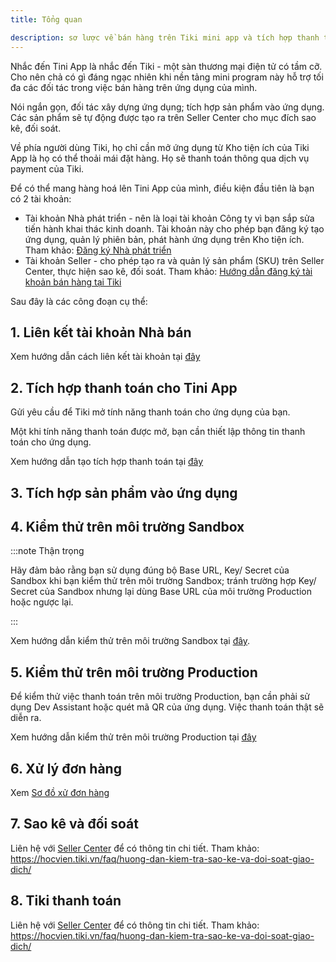 ```yaml
---
title: Tổng quan

description: sơ lược về bán hàng trên Tiki mini app và tích hợp thanh toán
---
```


Nhắc đến Tini App là nhắc đến Tiki - một sàn thương mại điện tử có tầm cỡ. Cho nên chả có gì đáng ngạc nhiên khi nền tảng mini program này hỗ trợ tối đa các đối tác trong việc bán hàng trên ứng dụng của mình.

Nói ngắn gọn, đối tác xây dựng ứng dụng; tích hợp sản phẩm vào ứng dụng. Các sản phẩm sẽ tự động được tạo ra trên Seller Center cho mục đích sao kê, đối soát. 

Về phía người dùng Tiki, họ chỉ cần mở ứng dụng từ Kho tiện ích của Tiki App là họ có thể thoải mái đặt hàng. Họ sẽ thanh toán thông qua dịch vụ payment của Tiki. 

Để có thể mang hàng hoá lên Tini App của mình, điều kiện đầu tiên là bạn có 2 tài khoản:

- Tài khoản Nhà phát triển - nên là loại tài khoản Công ty vì bạn sắp sửa tiến hành khai thác kinh doanh. Tài khoản này cho phép bạn đăng ký tạo ứng dụng, quản lý phiên bản, phát hành ứng dụng trên Kho tiện ích. Tham khảo: [Đăng ký Nhà phát triển](/docs/introduce/register)
- Tài khoản Seller - cho phép tạo ra và quản lý sản phẩm (SKU) trên Seller Center, thực hiện sao kê, đối soát. Tham khảo: [Hướng dẫn đăng ký tài khoản bán hàng tại Tiki](https://hocvien.tiki.vn/faq/huong-dan-dang-ky-ban-hang-va-ky-hop-dong/)

Sau đây là các công đoạn cụ thể:

## 1. Liên kết tài khoản Nhà bán

Xem hướng dẫn cách liên kết tài khoản tại [đây](link-accounts)

<!-- ## 2. Tạo ra và đăng ký duyệt các sản phẩm trên Seller Center (tuỳ chọn)

***Quan trọng***: Bạn không nhất thiết phải tạo thủ công các SKU trên Seller Center nếu như bạn chỉ bán chúng trên Tini App mà không bán trên sàn Tiki. Vì sau khi tính năng thanh toán cho Tini App (Production) được bật lên, các SKU bán trên Tini App của bạn sẽ được hệ thống Tiki tự động tạo ra trên Seller Center.

Không phải tất cả các loại sản phẩm bán trên sàn TMĐT đều có thể bán trên Tini App. 

Nhiều Tini App của cùng một Seller có thể dùng chung một SKU.

Xem hướng dẫn tạo sản phẩm tại [đây](create-sku). -->

## 2. Tích hợp thanh toán cho Tini App

Gửi yêu cầu để Tiki mở tính năng thanh toán cho ứng dụng của bạn. 

Một khi tính năng thanh toán được mở, bạn cần thiết lập thông tin thanh toán cho ứng dụng.

Xem hướng dẫn tạo tích hợp thanh toán tại [đây](payment-integration)

## 3. Tích hợp sản phẩm vào ứng dụng

## 4. Kiểm thử trên môi trường Sandbox

:::note Thận trọng

Hãy đảm bảo rằng bạn sử dụng đúng bộ Base URL, Key/ Secret của Sandbox khi bạn kiểm thử trên môi trường Sandbox; tránh trường hợp Key/ Secret của Sandbox nhưng lại dùng Base URL của môi trường Production hoặc ngược lại.

:::

Xem hướng dẫn kiểm thử trên môi trường Sandbox tại [đây](../platform-api/sandbox).

## 5. Kiểm thử trên môi trường Production

Để kiểm thử việc thanh toán trên môi trường Production, bạn cần phải sử dụng Dev Assistant hoặc quét mã QR của ứng dụng. Việc thanh toán thật sẽ diễn ra.

Xem hướng dẫn kiểm thử trên môi trường Production tại [đây](../platform-api/production)

## 6. Xử lý đơn hàng

Xem [Sơ đồ xử đơn hàng](flow)  

## 7. Sao kê và đối soát

Liên hệ với [Seller Center](https://sellercenter.tiki.vn/new#) để có thông tin chi tiết. Tham khảo: https://hocvien.tiki.vn/faq/huong-dan-kiem-tra-sao-ke-va-doi-soat-giao-dich/ 

## 8. Tiki thanh toán

Liên hệ với [Seller Center](https://sellercenter.tiki.vn/new#) để có thông tin chi tiết. Tham khảo: https://hocvien.tiki.vn/faq/huong-dan-kiem-tra-sao-ke-va-doi-soat-giao-dich/ 
